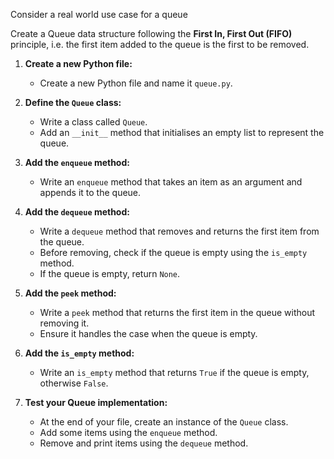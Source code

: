 Consider a real world use case for a queue

Create a Queue data structure following the **First In, First Out (FIFO)** principle,
i.e. the first item added to the queue is the first to be removed.

1. **Create a new Python file:**

   - Create a new Python file and name it `queue.py`.

2. **Define the `Queue` class:**

   - Write a class called `Queue`.
   - Add an `__init__` method that initialises an empty list to represent the queue.

3. **Add the `enqueue` method:**

   - Write an `enqueue` method that takes an item as an argument and appends it to the queue.

4. **Add the `dequeue` method:**

   - Write a `dequeue` method that removes and returns the first item from the queue.
   - Before removing, check if the queue is empty using the `is_empty` method.
   - If the queue is empty, return `None`.

5. **Add the `peek` method:**

   - Write a `peek` method that returns the first item in the queue without removing it.
   - Ensure it handles the case when the queue is empty.

6. **Add the `is_empty` method:**

   - Write an `is_empty` method that returns `True` if the queue is empty, otherwise `False`.

7. **Test your Queue implementation:**
   - At the end of your file, create an instance of the `Queue` class.
   - Add some items using the `enqueue` method.
   - Remove and print items using the `dequeue` method.
